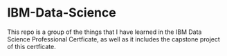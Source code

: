 # IBM-Data-Science
This repo is a group of the things that I have learned in the IBM Data Science Professional Certficate, as well as it includes the capstone project of this certficate.
